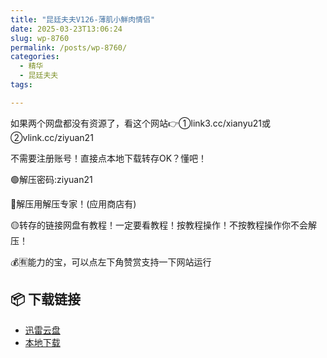 ```yaml
---
title: "昆廷夫夫V126-薄肌小鮮肉情侣"
date: 2025-03-23T13:06:24
slug: wp-8760
permalink: /posts/wp-8760/
categories:
  - 精华
  - 昆廷夫夫
tags:

---
```


如果两个网盘都没有资源了，看这个网站👉①link3.cc/xianyu21或②vlink.cc/ziyuan21

不需要注册账号！直接点本地下载转存OK？懂吧！

🟢解压密码:ziyuan21

🔵解压用解压专家！(应用商店有)

🟡转存的链接网盘有教程！一定要看教程！按教程操作！不按教程操作你不会解压！

💰🈶能力的宝，可以点左下角赞赏支持一下网站运行

## 📦 下载链接
- [迅雷云盘](https://blziyuan21.com/pay-download/8760?key=8c6f682ada&down_id=0)
- [本地下载](https://blziyuan21.com/pay-download/8760?key=8c6f682ada&down_id=1)

